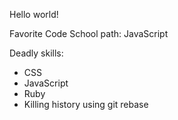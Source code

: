 Hello world!

Favorite Code School path: JavaScript

Deadly skills:

* CSS
* JavaScript
* Ruby
* Killing history using git rebase
